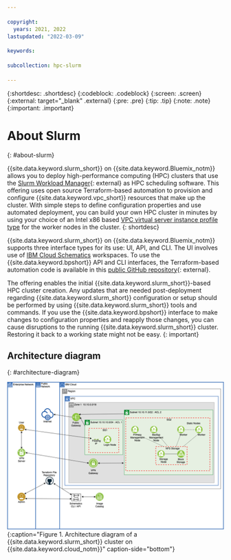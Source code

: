 ```yaml
---

copyright:
  years: 2021, 2022
lastupdated: "2022-03-09"

keywords: 

subcollection: hpc-slurm

---
```


{:shortdesc: .shortdesc}
{:codeblock: .codeblock}
{:screen: .screen}
{:external: target="_blank" .external}
{:pre: .pre}
{:tip: .tip}
{:note: .note}
{:important: .important}

# About Slurm
{: #about-slurm}

{{site.data.keyword.slurm_short}} on {{site.data.keyword.Bluemix_notm}} allows you to deploy high-performance computing (HPC) clusters that use the [Slurm Workload Manager](https://github.com/SchedMD/slurm){: external} as HPC scheduling software. This offering uses open source Terraform-based automation to provision and configure {{site.data.keyword.vpc_short}} resources that make up the cluster. With simple steps to define configuration properties and use automated deployment, you can build your own HPC cluster in minutes by using your choice of an Intel x86 based [VPC virtual server instance profile type](/docs/vpc?topic=vpc-profiles&interface=ui) for the worker nodes in the cluster.
{: shortdesc}

{{site.data.keyword.slurm_short}} on {{site.data.keyword.Bluemix_notm}} supports three interface types for its use: UI, API, and CLI. The UI involves use of [IBM Cloud Schematics](/docs/schematics?topic=schematics-getting-started) workspaces. To use the {{site.data.keyword.bpshort}} API and CLI interfaces, the Terraform-based automation code is available in this [public GitHub repository](https://github.com/IBM-Cloud/hpc-cluster-slurm){: external}.

The offering enables the initial {{site.data.keyword.slurm_short}}-based HPC cluster creation. Any updates that are needed post-deployment regarding {{site.data.keyword.slurm_short}} configuration or setup should be performed by using {{site.data.keyword.slurm_short}} tools and commands. If you use the {{site.data.keyword.bpshort}} interface to make changes to configuration properties and reapply those changes, you can cause disruptions to the running {{site.data.keyword.slurm_short}} cluster. Restoring it back to a working state might not be easy.
{: important}

## Architecture diagram
{: #architecture-diagram}

![Architecture diagram](images/6547a000-51eb-11ec-9d0c-2f3bcee6ceb8.png){:caption="Figure 1. Architecture diagram of a {{site.data.keyword.slurm_short}} cluster on {{site.data.keyword.cloud_notm}}" caption-side="bottom"}

